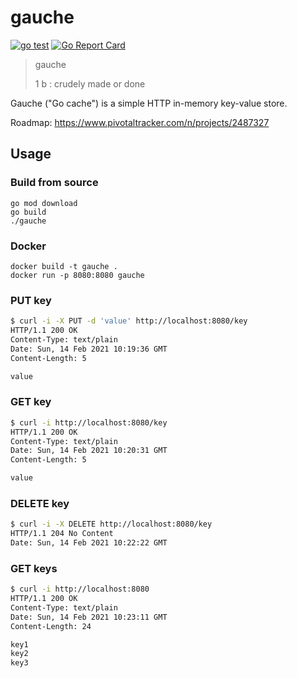 # gauche

[![go test](https://github.com/tjvc/gauche/actions/workflows/go_test.yaml/badge.svg?branch=main)](https://github.com/tjvc/gauche/actions/workflows/go_test.yaml)
[![Go Report Card](https://goreportcard.com/badge/github.com/tjvc/gauche)](https://goreportcard.com/report/github.com/tjvc/gauche)

> gauche
>
> 1 b : crudely made or done

Gauche ("Go cache") is a simple HTTP in-memory key-value store.

Roadmap: https://www.pivotaltracker.com/n/projects/2487327

## Usage

### Build from source

```
go mod download
go build
./gauche
```

### Docker

```
docker build -t gauche .
docker run -p 8080:8080 gauche
```

### PUT key

```bash
$ curl -i -X PUT -d 'value' http://localhost:8080/key
HTTP/1.1 200 OK
Content-Type: text/plain
Date: Sun, 14 Feb 2021 10:19:36 GMT
Content-Length: 5

value
```

### GET key

```bash
$ curl -i http://localhost:8080/key
HTTP/1.1 200 OK
Content-Type: text/plain
Date: Sun, 14 Feb 2021 10:20:31 GMT
Content-Length: 5

value
```

### DELETE key

```bash
$ curl -i -X DELETE http://localhost:8080/key
HTTP/1.1 204 No Content
Date: Sun, 14 Feb 2021 10:22:22 GMT
```

### GET keys

```bash
$ curl -i http://localhost:8080
HTTP/1.1 200 OK
Content-Type: text/plain
Date: Sun, 14 Feb 2021 10:23:11 GMT
Content-Length: 24

key1
key2
key3
```